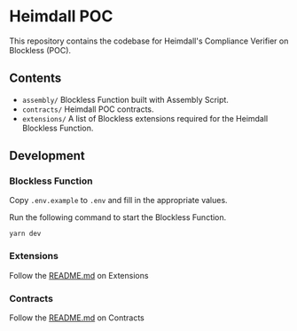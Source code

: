 # Heimdall POC

This repository contains the codebase for Heimdall's Compliance Verifier on Blockless (POC).

## Contents

- `assembly/` Blockless Function built with Assembly Script.
- `contracts/` Heimdall POC contracts.
- `extensions/` A list of Blockless extensions required for the Heimdall Blockless Function.

## Development

### Blockless Function

Copy `.env.example` to `.env` and fill in the appropriate values.

Run the following command to start the Blockless Function.

`yarn dev`

### Extensions

Follow the [README.md](./extensions/README.md) on Extensions

### Contracts

Follow the [README.md](./contracts/README.md) on Contracts
